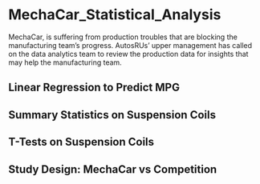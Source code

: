 # MechaCar_Statistical_Analysis
MechaCar, is suffering from production troubles that are blocking the manufacturing team’s progress. AutosRUs’ upper management has called on the data analytics team to review the production data for insights that may help the manufacturing team.


## Linear Regression to Predict MPG



## Summary Statistics on Suspension Coils



## T-Tests on Suspension Coils



## Study Design: MechaCar vs Competition